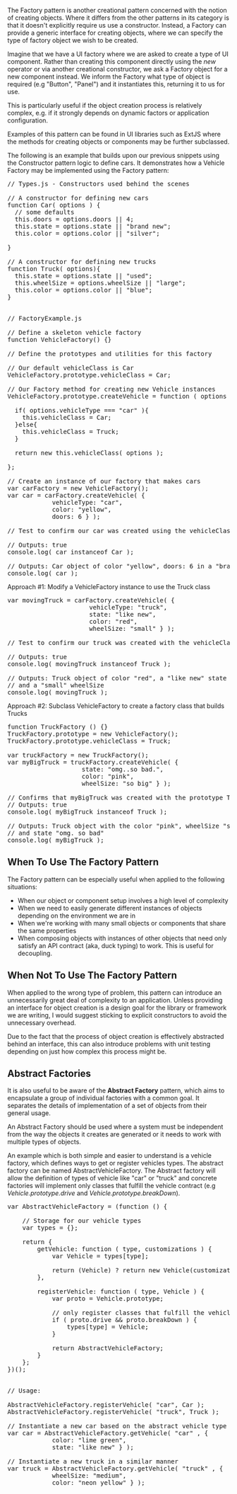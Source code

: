 The Factory pattern is another creational pattern concerned with the notion of creating objects. Where it differs from the other patterns in its category is that it doesn't explicitly require us use a constructor. Instead, a Factory can provide a generic interface for creating objects, where we can specify the type of factory object we wish to be created.

Imagine that we have a UI factory where we are asked to create a type of UI component. Rather than creating this component directly using the <em>new</em> operator or via another creational constructor, we ask a Factory object for a new component instead. We inform the Factory what type of object is required (e.g "Button", "Panel") and it instantiates this, returning it to us for use.

This is particularly useful if the object creation process is relatively complex, e.g. if it strongly depends on dynamic factors or application configuration.

Examples of this pattern can be found in UI libraries such as ExtJS where the methods for creating objects or components may be further subclassed.

The following is an example that builds upon our previous snippets using the Constructor pattern logic to define cars. It demonstrates how a Vehicle Factory may be implemented using the Factory pattern:

<pre class="prettyprint">
// Types.js - Constructors used behind the scenes

// A constructor for defining new cars
function Car( options ) {
  // some defaults
  this.doors = options.doors || 4;
  this.state = options.state || "brand new";
  this.color = options.color || "silver";

}

// A constructor for defining new trucks
function Truck( options){
  this.state = options.state || "used";
  this.wheelSize = options.wheelSize || "large";
  this.color = options.color || "blue";
}


// FactoryExample.js

// Define a skeleton vehicle factory
function VehicleFactory() {}

// Define the prototypes and utilities for this factory

// Our default vehicleClass is Car
VehicleFactory.prototype.vehicleClass = Car;

// Our Factory method for creating new Vehicle instances
VehicleFactory.prototype.createVehicle = function ( options ) {

  if( options.vehicleType === "car" ){
    this.vehicleClass = Car;
  }else{
    this.vehicleClass = Truck;
  }

  return new this.vehicleClass( options );

};

// Create an instance of our factory that makes cars
var carFactory = new VehicleFactory();
var car = carFactory.createVehicle( {
            vehicleType: "car",
            color: "yellow",
            doors: 6 } );

// Test to confirm our car was created using the vehicleClass/prototype Car

// Outputs: true
console.log( car instanceof Car );

// Outputs: Car object of color "yellow", doors: 6 in a "brand new" state
console.log( car );
</pre>
Approach #1: Modify a VehicleFactory instance to use the Truck class

<pre class="prettyprint">
var movingTruck = carFactory.createVehicle( {
                      vehicleType: "truck",
                      state: "like new",
                      color: "red",
                      wheelSize: "small" } );

// Test to confirm our truck was created with the vehicleClass/prototype Truck

// Outputs: true
console.log( movingTruck instanceof Truck );

// Outputs: Truck object of color "red", a "like new" state
// and a "small" wheelSize
console.log( movingTruck );
</pre>
Approach #2: Subclass VehicleFactory to create a factory class that builds Trucks

<pre class="prettyprint">
function TruckFactory () {}
TruckFactory.prototype = new VehicleFactory();
TruckFactory.prototype.vehicleClass = Truck;

var truckFactory = new TruckFactory();
var myBigTruck = truckFactory.createVehicle( {
                    state: "omg..so bad.",
                    color: "pink",
                    wheelSize: "so big" } );

// Confirms that myBigTruck was created with the prototype Truck
// Outputs: true
console.log( myBigTruck instanceof Truck );

// Outputs: Truck object with the color "pink", wheelSize "so big"
// and state "omg. so bad"
console.log( myBigTruck );
</pre>

<h2>When To Use The Factory Pattern</h2>

The Factory pattern can be especially useful when applied to the following situations:
<ul>
<li>When our object or component setup involves a high level of complexity</li>
<li>When we need to easily generate different instances of objects depending on the environment we are in</li>
<li>When we're working with many small objects or components that share the same properties</li>
<li>When composing objects with instances of other objects that need only satisfy an API contract (aka, duck typing) to work. This is useful for decoupling.</li>
</ul>

<h2>When Not To Use The Factory Pattern</h2>

When applied to the wrong type of problem, this pattern can introduce an unnecessarily great deal of complexity to an application. Unless providing an interface for object creation is a design goal for the library or framework we are writing, I would suggest sticking to explicit constructors to avoid the unnecessary overhead.

Due to the fact that the process of object creation is effectively abstracted behind an interface, this can also introduce problems with unit testing depending on just how complex this process might be.

<h2>Abstract Factories</h2>

It is also useful to be aware of the <strong>Abstract Factory</strong> pattern, which aims to encapsulate a group of individual factories with a common goal. It separates the details of implementation of a set of objects from their general usage.

An Abstract Factory should be used where a system must be independent from the way the objects it creates are generated or it needs to work with multiple types of objects.

An example which is both simple and easier to understand is a vehicle factory, which defines ways to get or register vehicles types. The abstract factory can be named AbstractVehicleFactory. The Abstract factory will allow the definition of types of vehicle like "car" or "truck" and concrete factories will implement only classes that fulfill the vehicle contract (e.g <em>Vehicle.prototype.drive</em> and <em>Vehicle.prototype.breakDown</em>).

<pre class="prettyprint">
var AbstractVehicleFactory = (function () {

    // Storage for our vehicle types
    var types = {};

    return {
        getVehicle: function ( type, customizations ) {
            var Vehicle = types[type];

            return (Vehicle) ? return new Vehicle(customizations) : null;
        },

        registerVehicle: function ( type, Vehicle ) {
            var proto = Vehicle.prototype;

            // only register classes that fulfill the vehicle contract
            if ( proto.drive &amp;&amp; proto.breakDown ) {
                types[type] = Vehicle;
            }

            return AbstractVehicleFactory;
        }
    };
})();


// Usage:

AbstractVehicleFactory.registerVehicle( "car", Car );
AbstractVehicleFactory.registerVehicle( "truck", Truck );

// Instantiate a new car based on the abstract vehicle type
var car = AbstractVehicleFactory.getVehicle( "car" , {
            color: "lime green",
            state: "like new" } );

// Instantiate a new truck in a similar manner
var truck = AbstractVehicleFactory.getVehicle( "truck" , {
            wheelSize: "medium",
            color: "neon yellow" } );
</pre>
